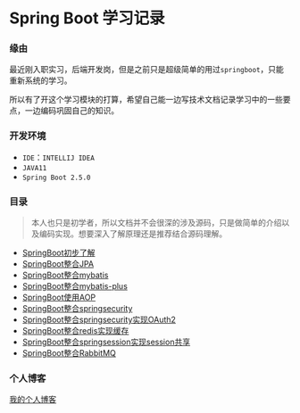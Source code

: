 # Spring Boot 学习记录

### 缘由

最近刚入职实习，后端开发岗，但是之前只是超级简单的用过`springboot`，只能重新系统的学习。

所以有了开这个学习模块的打算，希望自己能一边写技术文档记录学习中的一些要点，一边编码巩固自己的知识。

### 开发环境

- `IDE`：`INTELLIJ IDEA`
- `JAVA11`
- `Spring Boot 2.5.0`

### 目录

> 本人也只是初学者，所以文档并不会很深的涉及源码，只是做简单的介绍以及编码实现。想要深入了解原理还是推荐结合源码理解。

* [SpringBoot初步了解](https://github.com/bigmoom/springboot/tree/main/SpringBoot%E5%88%9D%E6%AD%A5%E4%BA%86%E8%A7%A3)
* [SpringBoot整合JPA](https://github.com/bigmoom/springboot/tree/main/springboot%E6%95%B4%E5%90%88JPA)
* [SpringBoot整合mybatis](https://github.com/bigmoom/springboot/tree/main/springboot%E6%95%B4%E5%90%88mybatis)
* [SpringBoot整合mybatis-plus](https://github.com/bigmoom/springboot/tree/main/springboot%E6%95%B4%E5%90%88mybatis-plus)
* [SpringBoot使用AOP](https://github.com/bigmoom/springboot/tree/main/springboot-AOP)
* [SpringBoot整合springsecurity](https://github.com/bigmoom/springboot/tree/main/springboot%E6%95%B4%E5%90%88springsecurity)
* [SpringBoot整合springsecurity实现OAuth2](https://github.com/bigmoom/springboot/tree/main/springboot%E4%BD%BF%E7%94%A8springsecurity%E5%AE%9E%E7%8E%B0OAuth2)
* [SpringBoot整合redis实现缓存](https://github.com/bigmoom/springboot/tree/main/springboot%E6%95%B4%E5%90%88Redis)
* [SpringBoot整合springsession实现session共享](https://github.com/bigmoom/springboot/tree/main/springboot%E6%95%B4%E5%90%88springsession%E5%AE%9E%E7%8E%B0session%E5%85%B1%E4%BA%AB)
* [SpringBoot整合RabbitMQ](https://github.com/bigmoom/springboot/tree/main/springboot%E6%95%B4%E5%90%88rabbitmq)

### 个人博客

[我的个人博客](www.caiwanghui.top)

